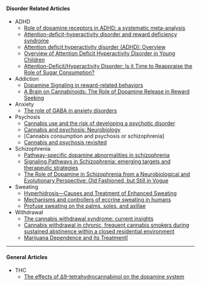 #### Disorder Related Articles
* ADHD
	* [Role of dopamine receptors in ADHD: a systematic meta-analysis]
	* [Attention-deficit-hyperactivity disorder and reward deficiency syndrome]
	* [Attention deficit hyperactivity disorder (ADHD): Overview]
	* [Overview of Attention Deficit Hyperactivity Disorder in Young Children]
	* [Attention-Deficit/Hyperactivity Disorder: Is it Time to Reappraise the Role of Sugar Consumption?]
* Addiction
	* [Dopamine Signaling in reward-related behaviors]
	* [A Brain on Cannabinoids: The Role of Dopamine Release in Reward Seeking]
* Anxiety
	* [The role of GABA in anxiety disorders]
* Psychosis
	*	[Cannabis use and the risk of developing a psychotic disorder]
	*	[Cannabis and psychosis: Neurobiology]
	*	[Cannabis consumption and psychosis or schizophrenia]
	*	[Cannabis and psychosis revisited]
* Schizophrenia
	* [Pathway-specific dopamine abnormalities in schizophrenia]
	* [Signaling Pathways in Schizophrenia: emerging targets and therapeutic strategies]
	* [The Role of Dopamine in Schizophrenia from a Neurobiological and Evolutionary Perspective: Old Fashioned, but Still in Vogue]
* Sweating
	* [Hyperhidrosis—Causes and Treatment of Enhanced Sweating]
	* [Mechanisms and controllers of eccrine sweating in humans]
	* [Profuse sweating on the palms, soles, and axillae]
* Withdrawal
	* [The cannabis withdrawal syndrome: current insights]
	* [Cannabis withdrawal in chronic, frequent cannabis smokers during sustained abstinence within a closed residential environment]
	* [Marijuana Dependence and Its Treatment][
---
#### General Articles
* THC
	*  [The effects of Δ9-tetrahydrocannabinol on the dopamine system]
	
<!-- # ADHD -->
[Role of dopamine receptors in ADHD: a systematic meta-analysis]:https://www.ncbi.nlm.nih.gov/pubmed/22610946
[Attention-deficit-hyperactivity disorder and reward deficiency syndrome]:https://www.ncbi.nlm.nih.gov/pmc/articles/PMC2626918/
[Attention deficit hyperactivity disorder (ADHD): Overview]:https://www.ncbi.nlm.nih.gov/books/NBK321129/
[Overview of Attention Deficit Hyperactivity Disorder in Young Children]:https://www.ncbi.nlm.nih.gov/pmc/articles/PMC4768532/
[Attention-Deficit/Hyperactivity Disorder: Is it Time to Reappraise the Role of Sugar Consumption?]:https://www.ncbi.nlm.nih.gov/pmc/articles/PMC3598008/
<!--- # Addiction-->
[Dopamine Signaling in reward-related behaviors]:https://www.ncbi.nlm.nih.gov/pmc/articles/PMC3795306/
[A Brain on Cannabinoids: The Role of Dopamine Release in Reward Seeking]:https://www.ncbi.nlm.nih.gov/pmc/articles/PMC3405830/
<!---# Anxiety ---> 
[The role of GABA in anxiety disorders]:https://www.ncbi.nlm.nih.gov/pubmed/12662130

<!---# Psychosis -->
[Cannabis use and the risk of developing a psychotic disorder]:https://www.ncbi.nlm.nih.gov/pmc/articles/PMC2424288/
[Cannabis and psychosis: Neurobiology]:https://www.ncbi.nlm.nih.gov/pubmed/29490380
[Cannabis consumption and psychosis or schizophrenia development]:https://www.ncbi.nlm.nih.gov/pubmed/30442059
[Cannabis and psychosis revisited]:https://www.ncbi.nlm.nih.gov/pubmed/25751443
<!---# Schizophrenia ---> 

[Pathway-specific dopamine abnormalities in schizophrenia]:https://www.ncbi.nlm.nih.gov/pmc/articles/PMC5177794/
[Signaling Pathways in Schizophrenia: emerging targets and therapeutic strategies]:https://www.ncbi.nlm.nih.gov/pmc/articles/PMC3635536/
[The Role of Dopamine in Schizophrenia from a Neurobiological and Evolutionary Perspective: Old Fashioned, but Still in Vogue]:https://www.ncbi.nlm.nih.gov/pmc/articles/PMC4032934/

<!--- Withdrawal ---> 
[The cannabis withdrawal syndrome: current insights]:https://www.ncbi.nlm.nih.gov/pmc/articles/PMC5414724/
[Cannabis withdrawal in chronic, frequent cannabis smokers during sustained abstinence within a closed residential environment]:https://www.ncbi.nlm.nih.gov/pubmed/24724880
[Time-course of the DSM-5 cannabis withdrawal symptoms in poly-substance abusers]:https://www.ncbi.nlm.nih.gov/pmc/articles/PMC4015312/
[Marijuana Dependence and Its Treatment]:https://www.ncbi.nlm.nih.gov/pmc/articles/PMC2797098/
[Diagnostic Criteria for Cannabis Withdrawal Syndrome]:https://www.ncbi.nlm.nih.gov/pmc/articles/PMC3311695/
[The effects of Δ9-tetrahydrocannabinol on the dopamine system]:https://www.ncbi.nlm.nih.gov/pmc/articles/PMC5123717/


[Mechanisms and controllers of eccrine sweating in humans]:https://www.ncbi.nlm.nih.gov/pmc/articles/PMC2866164/

[Hyperhidrosis—Causes and Treatment of Enhanced Sweating]:https://www.ncbi.nlm.nih.gov/pmc/articles/PMC2695293/

[Profuse sweating on the palms, soles, and axillae]:https://www.ncbi.nlm.nih.gov/pmc/articles/PMC1472949/
<!--stackedit_data:
eyJoaXN0b3J5IjpbMTYyNDMzMjY2LDM2OTgzNTU1Nyw1MzEwNj
QzLC03MzY1MjYyOTZdfQ==
-->